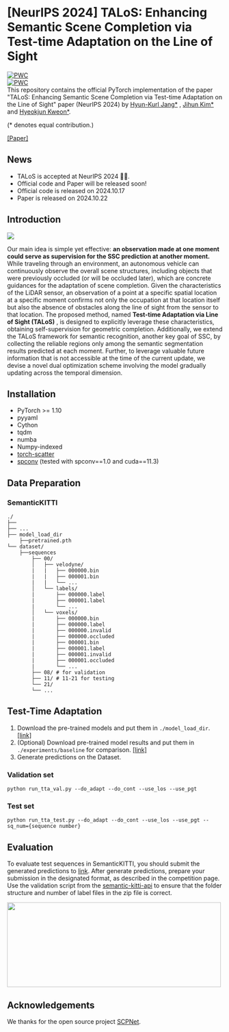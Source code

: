 # [NeurIPS 2024] TALoS: Enhancing Semantic Scene Completion via Test-time Adaptation on the Line of Sight
[![PWC](https://img.shields.io/endpoint.svg?url=https://paperswithcode.com/badge/talos-enhancing-semantic-scene-completion-via/3d-semantic-scene-completion-on-semantickitti)](https://paperswithcode.com/sota/3d-semantic-scene-completion-on-semantickitti?p=talos-enhancing-semantic-scene-completion-via)<br/>
[![PWC](https://img.shields.io/endpoint.svg?url=https://paperswithcode.com/badge/talos-enhancing-semantic-scene-completion-via/3d-semantic-segmentation-on-semantickitti)](https://paperswithcode.com/sota/3d-semantic-segmentation-on-semantickitti?p=talos-enhancing-semantic-scene-completion-via)<br/>
This repository contains the official PyTorch implementation of the paper "TALoS: Enhancing Semantic Scene Completion via Test-time Adaptation on the Line of Sight" paper (NeurIPS 2024) by [Hyun-Kurl Jang*](https://blue-531.github.io/
) , [Jihun Kim*](https://jihun1998.github.io/
) and [Hyeokjun Kweon*](https://sangrockeg.github.io/
).

(* denotes equal contribution.)

[[Paper]](https://arxiv.org/abs/2410.15674)
## News
<ul>
  <li> TALoS is accepted at NeurIPS 2024 🎉🎉.</li>
  <li> Official code and Paper will be released soon! </li>
  <li> Official code is released on 2024.10.17</li>
  <li> Paper is released on 2024.10.22</li>
	
</ul>

## Introduction
<img src='/assets/kitti_qual.png'>

Our main idea is simple yet effective: 
**an observation made at one moment could serve as supervision for the SSC prediction at another moment.** 
While traveling through an environment, an autonomous vehicle can continuously observe the overall scene structures, including objects that were previously occluded (or will be occluded later), which are concrete guidances for the adaptation of scene completion. Given the characteristics of the LiDAR sensor, an observation of a point at a specific spatial location at a specific moment confirms not only the occupation at that location itself but also the absence of obstacles along the line of sight from the sensor to that location.
The proposed method, named 
**Test-time Adaptation via Line of Sight (TALoS)**
, is designed to explicitly leverage these characteristics, obtaining self-supervision for geometric completion.
Additionally, we extend the TALoS framework for semantic recognition, another key goal of SSC, by collecting the reliable regions only among the semantic segmentation results predicted at each moment.
Further, to leverage valuable future information that is not accessible at the time of the current update, we devise a novel dual optimization scheme involving the model gradually updating across the temporal dimension.
## Installation

- PyTorch >= 1.10 
- pyyaml
- Cython
- tqdm
- numba
- Numpy-indexed
- [torch-scatter](https://github.com/rusty1s/pytorch_scatter)
- [spconv](https://github.com/tyjiang1997/spconv1.0) (tested with spconv==1.0 and cuda==11.3)



## Data Preparation

### SemanticKITTI
```
./
├── 
├── ...
├── model_load_dir
    ├──pretrained.pth
└── dataset/
    ├──sequences
        ├── 00/           
        │   ├── velodyne/	
        |   |	├── 000000.bin
        |   |	├── 000001.bin
        |   |	└── ...
        │   └── labels/ 
        |       ├── 000000.label
        |       ├── 000001.label
        |       └── ...
        │   └── voxels/ 
        |       ├── 000000.bin
        |       ├── 000000.label
        |       ├── 000000.invalid
        |       ├── 000000.occluded
        |       ├── 000001.bin
        |       ├── 000001.label
        |       ├── 000001.invalid
        |       ├── 000001.occluded
        |       └── ...
        ├── 08/ # for validation
        ├── 11/ # 11-21 for testing
        └── 21/
	    └── ...
```

## Test-Time Adaptation
1. Download the pre-trained models and put them in ```./model_load_dir```. [[link]](https://drive.google.com/file/d/12jYauPbVodnSA-faBjFucUNgxeGU0pmP/view?usp=drive_link)
2. (Optional) Download pre-trained model results and put them in ```./experiments/baseline``` for comparison. [[link]](https://drive.google.com/file/d/1gt65t7hkdnnax2v7BALgUsunTaGHRVkh/view?usp=drive_link)
3. Generate predictions on the Dataset.

### Validation set
```
python run_tta_val.py --do_adapt --do_cont --use_los --use_pgt 
```
### Test set
```
python run_tta_test.py --do_adapt --do_cont --use_los --use_pgt --sq_num={sequence number} 
```
## Evaluation
To evaluate test sequences in SemanticKITTI, you should submit the generated predictions to [link](https://codalab.lisn.upsaclay.fr/competitions/7170).
After generate predictions, prepare your submission in the designated format, as described in the competition page.
Use the validation script from the [semantic-kitti-api](https://github.com/PRBonn/semantic-kitti-api) to ensure that the folder structure and number of label files in the zip file is correct.

<img src='/assets/benchmark.png' width="500" height="198"/>


## Acknowledgements
We thanks for the open source project [SCPNet](https://github.com/SCPNet/Codes-for-SCPNet).
